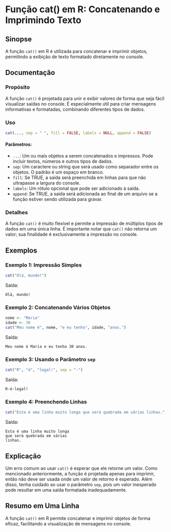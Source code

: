 <!--
Meta Description: # Função cat() em R: Concatenando e Imprimindo Texto ## Sinopse A função `cat()` em R é utilizada para concatenar e imprimir objetos, permitindo a exi...
Meta Keywords: cat, que, saída, função, para
-->

# Função cat() em R: Concatenando e Imprimindo Texto

## Sinopse
A função `cat()` em R é utilizada para concatenar e imprimir objetos, permitindo a exibição de texto formatado diretamente no console.

## Documentação

### Propósito
A função `cat()` é projetada para unir e exibir valores de forma que seja fácil visualizar saídas no console. É especialmente útil para criar mensagens informativas e formatadas, combinando diferentes tipos de dados.

### Uso
```R
cat(..., sep = " ", fill = FALSE, labels = NULL, append = FALSE)
```

#### Parâmetros:
- `...`: Um ou mais objetos a serem concatenados e impressos. Pode incluir textos, números e outros tipos de dados.
- `sep`: Um caractere ou string que será usado como separador entre os objetos. O padrão é um espaço em branco.
- `fill`: Se TRUE, a saída será preenchida em linhas para que não ultrapasse a largura do console.
- `labels`: Um rótulo opcional que pode ser adicionado à saída.
- `append`: Se TRUE, a saída será adicionada ao final de um arquivo se a função estiver sendo utilizada para gravar.

### Detalhes
A função `cat()` é muito flexível e permite a impressão de múltiplos tipos de dados em uma única linha. É importante notar que `cat()` não retorna um valor; sua finalidade é exclusivamente a impressão no console.

## Exemplos

### Exemplo 1: Impressão Simples
```R
cat("Olá, mundo!")
```
Saída:
```
Olá, mundo!
```

### Exemplo 2: Concatenando Vários Objetos
```R
nome <- "Maria"
idade <- 30
cat("Meu nome é", nome, "e eu tenho", idade, "anos.")
```
Saída:
```
Meu nome é Maria e eu tenho 30 anos.
```

### Exemplo 3: Usando o Parâmetro `sep`
```R
cat("R", "é", "legal!", sep = "-")
```
Saída:
```
R-é-legal!
```

### Exemplo 4: Preenchendo Linhas
```R
cat("Esta é uma linha muito longa que será quebrada em várias linhas.", fill = TRUE)
```
Saída:
```
Esta é uma linha muito longa
que será quebrada em várias
linhas.
```

## Explicação
Um erro comum ao usar `cat()` é esperar que ele retorne um valor. Como mencionado anteriormente, a função é projetada apenas para imprimir, então não deve ser usada onde um valor de retorno é esperado. Além disso, tenha cuidado ao usar o parâmetro `sep`, pois um valor inesperado pode resultar em uma saída formatada inadequadamente.

## Resumo em Uma Linha
A função `cat()` em R permite concatenar e imprimir objetos de forma eficaz, facilitando a visualização de mensagens no console.